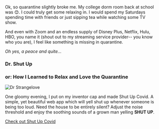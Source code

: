 Ok, so quarantine slightly broke me. My college dorm room back at school was 😊. I could truly get some relaxing in. I would spend my Saturdays spending time with friends or just sipping tea while watching some TV show.

And even with Zoom and an endless supply of Disney Plus, Netflix, Hulu, HBO, you name it (shout out to my streaming service provider-- you know who you are), I feel like something is missing in quarantine.

*Oh yes, a peace and quite...*

### Dr. Shut Up
### or: How I Learned to Relax and Love the Quarantine

![Dr Strangelove](https://m.media-amazon.com/images/M/MV5BMjY2ZjExZDMtYjk0Zi00MmNmLWFlZTAtZmZjYzBlOTk0YjRlXkEyXkFqcGdeQXVyNzU1NzE3NTg@._V1_CR0,45,480,270_AL_UX477_CR0,0,477,268_AL_.jpg)

One gloomy evening, I put on my inventor cap and made Shut Up Covid. A simple, yet beautiful web app which will yell shut up whenever someone is being too loud. Need the house to be entirely silent? Adjust the noise threshold and enjoy the soothing sounds of a grown man yelling **SHUT UP**.

[Check out Shut Up Covid](https://shut-up-covid.neocities.org/)